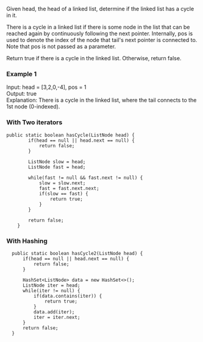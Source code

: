 Given head, the head of a linked list, determine if the linked list has a cycle in it.

There is a cycle in a linked list if there is some node in the list that can be reached again by continuously following the next pointer. Internally, pos is used to denote the index of the node that tail's next pointer is connected to. Note that pos is not passed as a parameter.

Return true if there is a cycle in the linked list. Otherwise, return false.

### Example 1
Input: head = [3,2,0,-4], pos = 1 <br>
Output: true <br>
Explanation: There is a cycle in the linked list, where the tail connects to the 1st node (0-indexed).

### With Two iterators
```
public static boolean hasCycle(ListNode head) {
		if(head == null || head.next == null) {
			return false;
		}
		
		ListNode slow = head;
		ListNode fast = head;
		
		while(fast != null && fast.next != null) {
			slow = slow.next;
			fast = fast.next.next;
			if(slow == fast) {
				return true;
			}
		}
		
        return false;
    }
```


  ### With Hashing
  ```
	public static boolean hasCycle2(ListNode head) {
		if(head == null || head.next == null) {
			return false;
		}
		
		HashSet<ListNode> data = new HashSet<>();
		ListNode iter = head;
		while(iter != null) {
			if(data.contains(iter)) {
				return true;
			}
			data.add(iter);
			iter = iter.next;	
		}
        return false;
    }
```
